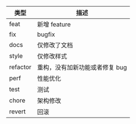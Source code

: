 ##

| 类型     | 描述                           |
| -------- | ------------------------------ |
| feat     | 新增 feature                   |
| fix      | bugfix                         |
| docs     | 仅修改了文档                   |
| style    | 仅修改样式                     |
| refactor | 重构，没有加新功能或者修复 bug |
| perf     | 性能优化                       |
| test     | 测试                           |
| chore    | 架构修改                       |
| revert   | 回滚                           |
